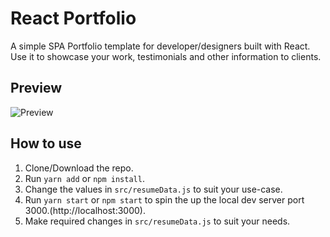 # React Portfolio
A simple SPA Portfolio template for developer/designers built with React. Use it to showcase your work, testimonials and other information to clients.

## Preview
![Preview]()

## How to use
1. Clone/Download the repo.
2. Run  ``` yarn add ``` or ``` npm install ```.
3. Change the values in ```src/resumeData.js``` to suit your use-case.
4. Run ```yarn start``` or ```npm start``` to spin the up the local dev server port 3000.(http://localhost:3000).
5. Make required changes in ```src/resumeData.js``` to suit your needs.

